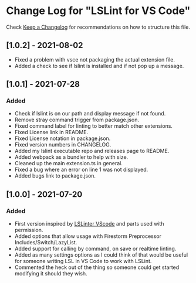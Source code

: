 # Change Log for "LSLint for VS Code"

Check [Keep a Changelog](http://keepachangelog.com/) for recommendations on how to structure this file.

## [1.0.2] - 2021-08-02
- Fixed a problem with vsce not packaging the actual extension file.
- Added a check to see if lslint is installed and if not pop up a message.

## [1.0.1] - 2021-07-28
### Added
- Check if lslint is on our path and display message if not found.
- Remove stray command trigger from package.json.
- Fixed command label for linting to better match other extensions.
- Fixed License link in README.
- Fixed License notation in package.json.
- Fixed version numbers in CHANGELOG.
- Added my lslint executable repo and releases page to README.
- Added webpack as a bundler to help with size.
- Cleaned up the main extension.ts in general.
- Fixed a bug where an error on line 1 was not displayed.
- Added bugs link to package.json.

## [1.0.0] - 2021-07-20
### Added
- First version inspired by [LSLinter VScode](https://github.com/AdamMcCurdy/lslint-vscode) and parts used with permission.
- Added options that allow usage with Firestorm Preprocessor Includes/Switch/LazyList.
- Added support for calling by command, on save or realtime linting.
- Added as many settings options as I could think of that would be useful for someone writing LSL in VS Code to work with LSLint.
- Commented the heck out of the thing so someone could get started modifying it should they wish.